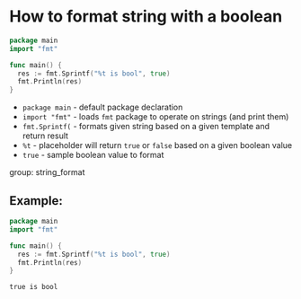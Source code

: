 # How to format string with a boolean

```go
package main
import "fmt"

func main() {
  res := fmt.Sprintf("%t is bool", true)
  fmt.Println(res)
}
```

- `package main` - default package declaration
- `import "fmt"` - loads `fmt` package to operate on strings (and print them)
- `fmt.Sprintf(` - formats given string based on a given template and return result
- `%t` - placeholder will return `true` or `false` based on a given boolean value
- `true` - sample boolean value to format

group: string_format

## Example: 
```go
package main
import "fmt"

func main() {
  res := fmt.Sprintf("%t is bool", true)
  fmt.Println(res)
}
```
```
true is bool

```

